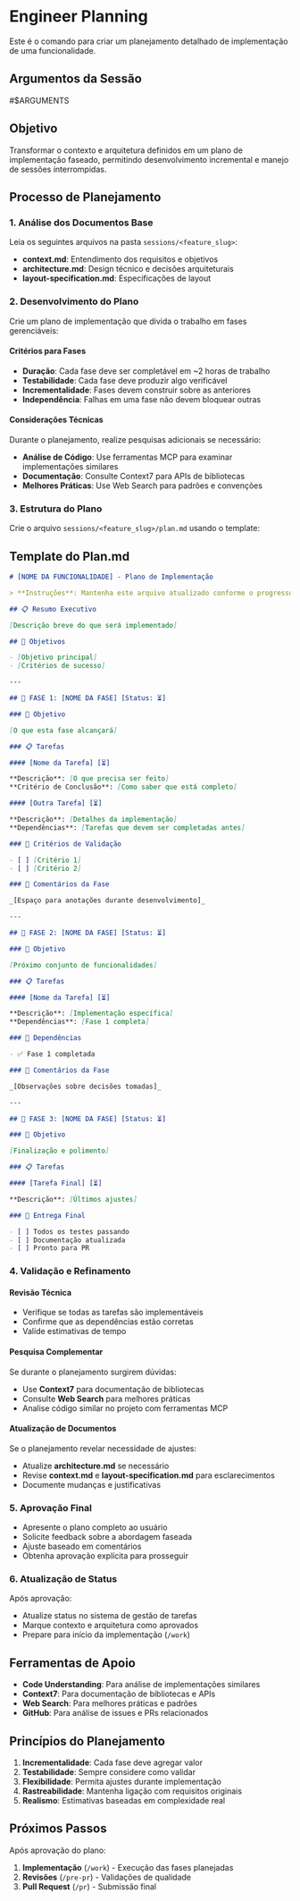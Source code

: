 # Engineer Planning

Este é o comando para criar um planejamento detalhado de implementação de uma funcionalidade.

## Argumentos da Sessão

<arguments>
#$ARGUMENTS
</arguments>

## Objetivo

Transformar o contexto e arquitetura definidos em um plano de implementação faseado, permitindo desenvolvimento incremental e manejo de sessões interrompidas.

## Processo de Planejamento

### 1. Análise dos Documentos Base

Leia os seguintes arquivos na pasta `sessions/<feature_slug>`:

- **context.md**: Entendimento dos requisitos e objetivos
- **architecture.md**: Design técnico e decisões arquiteturais
- **layout-specification.md**: Especificações de layout

### 2. Desenvolvimento do Plano

Crie um plano de implementação que divida o trabalho em fases gerenciáveis:

#### Critérios para Fases

- **Duração**: Cada fase deve ser completável em ~2 horas de trabalho
- **Testabilidade**: Cada fase deve produzir algo verificável
- **Incrementalidade**: Fases devem construir sobre as anteriores
- **Independência**: Falhas em uma fase não devem bloquear outras

#### Considerações Técnicas

Durante o planejamento, realize pesquisas adicionais se necessário:

- **Análise de Código**: Use ferramentas MCP para examinar implementações similares
- **Documentação**: Consulte Context7 para APIs de bibliotecas
- **Melhores Práticas**: Use Web Search para padrões e convenções

### 3. Estrutura do Plano

Crie o arquivo `sessions/<feature_slug>/plan.md` usando o template:

## Template do Plan.md

```markdown
# [NOME DA FUNCIONALIDADE] - Plano de Implementação

> **Instruções**: Mantenha este arquivo atualizado conforme o progresso. Marque tarefas como concluídas ✅, em progresso ⏰ ou não iniciadas ⏳.

## 📋 Resumo Executivo

[Descrição breve do que será implementado]

## 🎯 Objetivos

- [Objetivo principal]
- [Critérios de sucesso]

---

## 📅 FASE 1: [NOME DA FASE] [Status: ⏳]

### 🎯 Objetivo

[O que esta fase alcançará]

### 📋 Tarefas

#### [Nome da Tarefa] [⏳]

**Descrição**: [O que precisa ser feito]
**Critério de Conclusão**: [Como saber que está completo]

#### [Outra Tarefa] [⏳]

**Descrição**: [Detalhes da implementação]
**Dependências**: [Tarefas que devem ser completadas antes]

### 🧪 Critérios de Validação

- [ ] [Critério 1]
- [ ] [Critério 2]

### 📝 Comentários da Fase

_[Espaço para anotações durante desenvolvimento]_

---

## 📅 FASE 2: [NOME DA FASE] [Status: ⏳]

### 🎯 Objetivo

[Próximo conjunto de funcionalidades]

### 📋 Tarefas

#### [Nome da Tarefa] [⏳]

**Descrição**: [Implementação específica]
**Dependências**: [Fase 1 completa]

### 🔄 Dependências

- ✅ Fase 1 completada

### 📝 Comentários da Fase

_[Observações sobre decisões tomadas]_

---

## 📅 FASE 3: [NOME DA FASE] [Status: ⏳]

### 🎯 Objetivo

[Finalização e polimento]

### 📋 Tarefas

#### [Tarefa Final] [⏳]

**Descrição**: [Últimos ajustes]

### 🏁 Entrega Final

- [ ] Todos os testes passando
- [ ] Documentação atualizada
- [ ] Pronto para PR
```

### 4. Validação e Refinamento

#### Revisão Técnica

- Verifique se todas as tarefas são implementáveis
- Confirme que as dependências estão corretas
- Valide estimativas de tempo

#### Pesquisa Complementar

Se durante o planejamento surgirem dúvidas:

- Use **Context7** para documentação de bibliotecas
- Consulte **Web Search** para melhores práticas
- Analise código similar no projeto com ferramentas MCP

#### Atualização de Documentos

Se o planejamento revelar necessidade de ajustes:

- Atualize **architecture.md** se necessário
- Revise **context.md** e **layout-specification.md** para esclarecimentos
- Documente mudanças e justificativas

### 5. Aprovação Final

- Apresente o plano completo ao usuário
- Solicite feedback sobre a abordagem faseada
- Ajuste baseado em comentários
- Obtenha aprovação explícita para prosseguir

### 6. Atualização de Status

Após aprovação:

- Atualize status no sistema de gestão de tarefas
- Marque contexto e arquitetura como aprovados
- Prepare para início da implementação (`/work`)

## Ferramentas de Apoio

- **Code Understanding**: Para análise de implementações similares
- **Context7**: Para documentação de bibliotecas e APIs
- **Web Search**: Para melhores práticas e padrões
- **GitHub**: Para análise de issues e PRs relacionados

## Princípios do Planejamento

1. **Incrementalidade**: Cada fase deve agregar valor
2. **Testabilidade**: Sempre considere como validar
3. **Flexibilidade**: Permita ajustes durante implementação
4. **Rastreabilidade**: Mantenha ligação com requisitos originais
5. **Realismo**: Estimativas baseadas em complexidade real

## Próximos Passos

Após aprovação do plano:

1. **Implementação** (`/work`) - Execução das fases planejadas
2. **Revisões** (`/pre-pr`) - Validações de qualidade
3. **Pull Request** (`/pr`) - Submissão final
